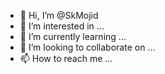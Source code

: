 - 👋 Hi, I’m @SkMojid
- 👀 I’m interested in ...
- 🌱 I’m currently learning ...
- 💞️ I’m looking to collaborate on ...
- 📫 How to reach me ...

<!---
SkMojid/SkMojid is a ✨ special ✨ repository because its `README.md` (this file) appears on your GitHub profile.
You can click the Preview link to take a look at your changes.
--->

